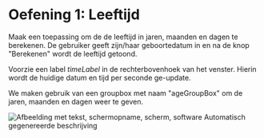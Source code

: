 # Oefening 1: Leeftijd

Maak een toepassing om de de leeftijd in jaren, maanden en dagen te
berekenen. De gebruiker geeft zijn/haar geboortedatum in en na de knop
"Berekenen" wordt de leeftijd getoond.

Voorzie een label *timeLabel* in de rechterbovenhoek van het venster.
Hierin wordt de huidige datum en tijd per seconde ge-update.

We maken gebruik van een groupbox met naam "ageGroupBox" om de jaren,
maanden en dagen weer te geven.

![Afbeelding met tekst, schermopname, scherm, software Automatisch
gegenereerde
beschrijving](./media/image1.png)
